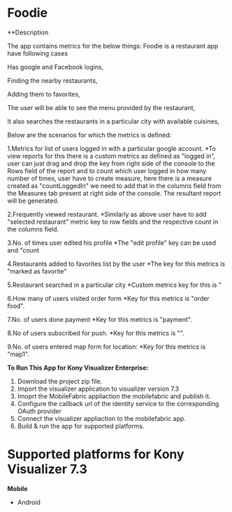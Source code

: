 # Foodie

**Description 

The app contains metrics for the below things:
Foodie is a restaurant app have following cases

Has google and Facebook logins,

Finding the nearby restaurants,

Adding them to favorites,

The user will be able to see the menu provided by the restaurant,

It also searches the restaurants in a particular city with available cuisines,

Below are the scenarios for which the metrics is defined:

1.Metrics for list of users logged in with a particular google account.
  *To view reports for this there is a custom metrics as defined as "logged in”, user can just drag and drop      the key from right side of the console to the Rows field of the report and to count which user logged in       how many number of times, user   have to create measure, here there is a measure created as   "countLoggedIn" we need to add that in the columns field from the Measures tab present at right side of the   console. The resultant report will be generated.
  
2.Frequently viewed restaurant.
   *Similarly as above user have to add "selected restaurant" metric key to row fields and the respective            count in the columns field.
   
3.No. of times user edited his profile
   *The "edit profile" key can be used and "count
   
4.Restaurants added to favorites list by the user
   *The key for this metrics is "marked as favorite"
   
5.Restaurant searched in a particular city
  *Custom metrics key for this is " 
  
6.How many of users visited order form
   *Key for this metrics is "order food".
   
7.No. of users done payment
   *Key for this metrics is "payment".
   
8.No of users subscribed for push.
   *Key for this metrics is "".
   
9.No. of users entered map form for location: *Key for this metrics is "map1".

**To Run This App for Kony Visualizer Enterprise:**

1. Download the project zip file.
2. Import the visualizer application to visualizer version 7.3
3. Imoprt the MobileFabric appliaction the mobilefabric and publish it.
4. Configure the callback url of the identity service to the corresponding OAuth provider
5. Connect the visualizer appliaction to the mobilefabric app.
6. Build & run the app for supported platforms.

# Supported platforms for Kony Visualizer 7.3
**Mobile**
 * Android
